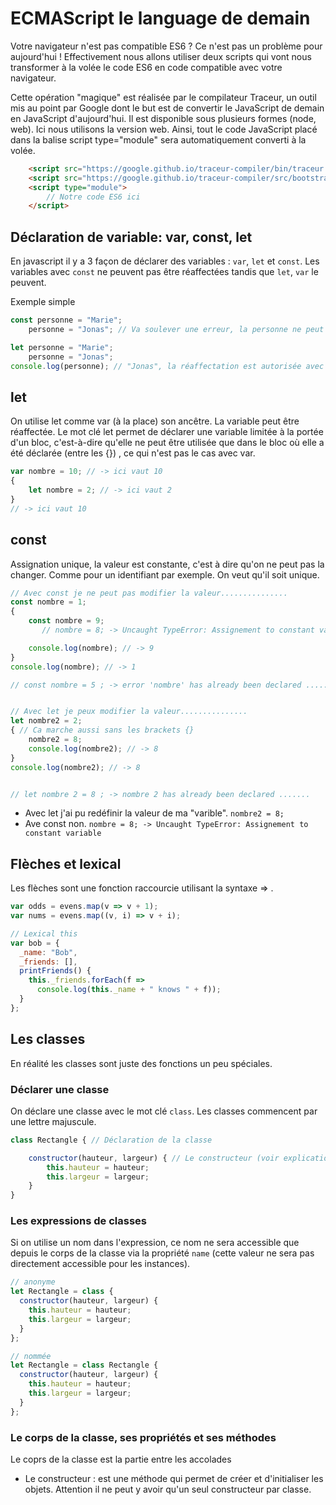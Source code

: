 # ECMAScript le language de demain

Votre navigateur n'est pas compatible ES6 ? Ce n'est pas un problème pour aujourd'hui ! Effectivement nous allons utiliser deux scripts qui vont nous transformer à la volée le code ES6 en code compatible avec votre navigateur.

Cette opération "magique" est réalisée par le compilateur Traceur, un outil mis au point par Google dont le but est de convertir le JavaScript de demain en JavaScript d'aujourd'hui. Il est disponible sous plusieurs formes (node, web). Ici nous utilisons la version web. Ainsi, tout le code JavaScript placé dans la balise script type="module" sera automatiquement converti à la volée.

```html
    <script src="https://google.github.io/traceur-compiler/bin/traceur.js"></script>
    <script src="https://google.github.io/traceur-compiler/src/bootstrap.js"></script>
    <script type="module">
        // Notre code ES6 ici
    </script>
```

## Déclaration de variable: var, const, let

En javascript il y a 3 façon de déclarer des variables : `var`, `let` et `const`.
Les variables avec `const` ne peuvent pas être réaffectées tandis que `let`, `var` le peuvent.

Exemple simple

```js
const personne = "Marie";
    personne = "Jonas"; // Va soulever une erreur, la personne ne peut pas être réaffectée.
```

```js
let personne = "Marie";
    personne = "Jonas"; 
console.log(personne); // "Jonas", la réaffectation est autorisée avec let
```

## let

On utilise let comme var (à la place) son ancêtre. La variable peut être réaffectée.
Le mot clé let permet de déclarer une variable limitée à la portée d'un bloc, c'est-à-dire qu'elle ne peut être utilisée que dans le bloc où elle a été déclarée (entre les {}) , ce qui n'est pas le cas avec var.

```js
var nombre = 10; // -> ici vaut 10
{
    let nombre = 2; // -> ici vaut 2
}
// -> ici vaut 10
```

## const

Assignation unique, la valeur est constante, c'est à dire qu'on ne peut pas la changer. Comme pour un identifiant par exemple. On veut qu'il soit unique.

```js
// Avec const je ne peut pas modifier la valeur...............
const nombre = 1;
{
    const nombre = 9;
       // nombre = 8; -> Uncaught TypeError: Assignement to constant variable

    console.log(nombre); // -> 9
}
console.log(nombre); // -> 1

// const nombre = 5 ; -> error 'nombre' has already been declared .......


// Avec let je peux modifier la valeur...............
let nombre2 = 2;
{ // Ca marche aussi sans les brackets {}
    nombre2 = 8;
    console.log(nombre2); // -> 8
}
console.log(nombre2); // -> 8


// let nombre 2 = 8 ; -> nombre 2 has already been declared .......
```

- Avec let j'ai pu redéfinir la valeur de ma "varible". `nombre2 = 8;`
- Ave const non. `nombre = 8; -> Uncaught TypeError: Assignement to constant variable`


## Flèches et lexical

Les flèches sont une fonction raccourcie utilisant la syntaxe => .

```js
var odds = evens.map(v => v + 1);
var nums = evens.map((v, i) => v + i);

// Lexical this
var bob = {
  _name: "Bob",
  _friends: [],
  printFriends() {
    this._friends.forEach(f =>
      console.log(this._name + " knows " + f));
  }
};
```

## Les classes

En réalité les classes sont juste des fonctions un peu spéciales.

### Déclarer une classe 

On déclare une classe avec le mot clé `class`. Les classes commencent par une lettre majuscule.

```js
class Rectangle { // Déclaration de la classe

    constructor(hauteur, largeur) { // Le constructeur (voir explication plus bas).
        this.hauteur = hauteur;
        this.largeur = largeur;
    }
}
```

### Les expressions de classes

Si on utilise un nom dans l'expression, ce nom ne sera accessible que depuis le corps de la classe via la propriété `name` (cette valeur ne sera pas directement accessible pour les instances).

```js
// anonyme
let Rectangle = class {
  constructor(hauteur, largeur) {
    this.hauteur = hauteur;
    this.largeur = largeur;
  }
};

// nommée
let Rectangle = class Rectangle {
  constructor(hauteur, largeur) {
    this.hauteur = hauteur;
    this.largeur = largeur;
  }
};
```

### Le corps de la classe, ses propriétés et ses méthodes

Le coprs de la classe est la partie entre les accolades

- Le constructeur : est une méthode qui permet de créer et d'initialiser les objets. Attention il ne peut y avoir qu'un seul constructeur par classe.